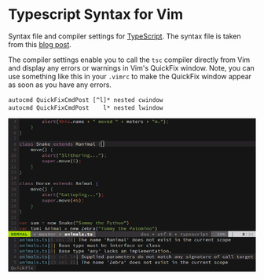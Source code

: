 Typescript Syntax for Vim
=========================

Syntax file and compiler settings for [TypeScript](http://typescriptlang.org). The syntax file is taken
from this [blog post](http://blogs.msdn.com/b/interoperability/archive/2012/10/01/sublime-text-vi-emacs-typescript-enabled.aspx).

The compiler settings enable you to call the `tsc` compiler directly from Vim and display any errors or warnings
in Vim's QuickFix window. Note, you can use something like this in your `.vimrc` to make the QuickFix window appear
as soon as you have any errors.

    autocmd QuickFixCmdPost [^l]* nested cwindow
    autocmd QuickFixCmdPost    l* nested lwindow

![Obligatory screenshot](./vimshot01.png)
